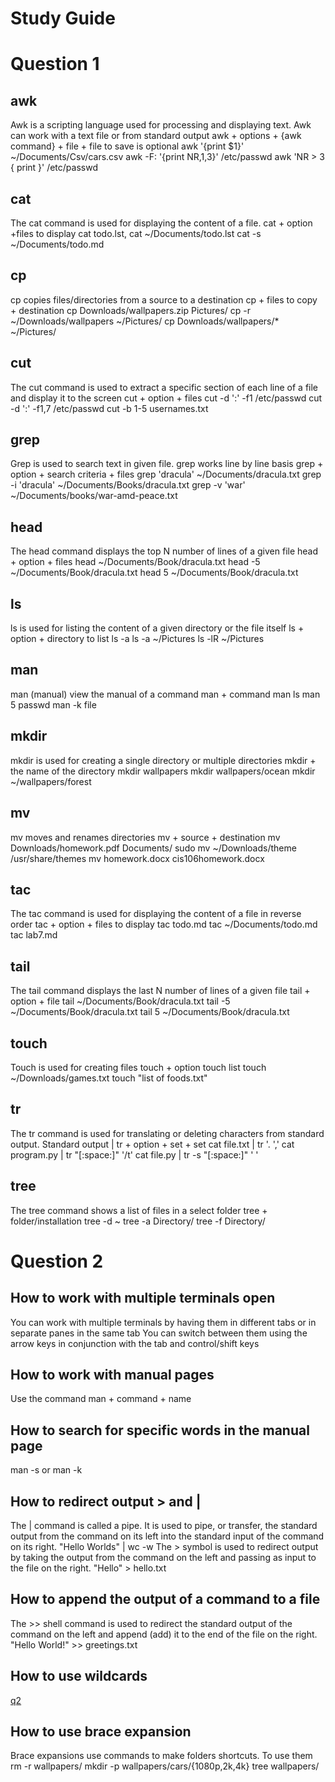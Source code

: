 # Study Guide

# Question 1

## awk
Awk is a scripting language used for processing and displaying text. Awk can work with a text file or from standard output
awk + options + {awk command} + file + file to save is optional
awk '{print $1}' ~/Documents/Csv/cars.csv
awk -F: '{print NR,$1,$3}' /etc/passwd
awk 'NR > 3 { print }' /etc/passwd
## cat
The cat command is used for displaying the content of a file.
cat + option +files to display
cat todo.lst, cat ~/Documents/todo.lst cat -s ~/Documents/todo.md
## cp
cp copies files/directories from a source to a destination
cp + files to copy + destination
cp Downloads/wallpapers.zip Pictures/
cp -r ~/Downloads/wallpapers ~/Pictures/
cp Downloads/wallpapers/* ~/Pictures/
## cut
The cut command is used to extract a specific section of each line of a file and display it to the screen
cut + option + files
cut -d ':' -f1 /etc/passwd
cut -d ':' -f1,7 /etc/passwd
cut -b 1-5 usernames.txt
## grep
Grep is used to search text in given file. grep works line by line basis
grep + option + search criteria + files
grep 'dracula' ~/Documents/dracula.txt
grep -i 'dracula' ~/Documents/Books/dracula.txt
grep -v 'war' ~/Documents/books/war-amd-peace.txt
## head
The head command displays the top N number of lines of a given file
head + option + files
head ~/Documents/Book/dracula.txt head -5 ~/Documents/Book/dracula.txt head 5 ~/Documents/Book/dracula.txt
## ls
ls is used for listing the content of a given directory or the file itself
ls + option + directory to list
ls -a
ls -a ~/Pictures
ls -lR ~/Pictures
## man
man (manual) view the manual of a command
man + command
man ls
man 5 passwd
man -k file
## mkdir
mkdir is used for creating a single directory or multiple directories
mkdir + the name of the directory
mkdir wallpapers
mkdir wallpapers/ocean
mkdir ~/wallpapers/forest
## mv
mv moves and renames directories
mv + source + destination
mv Downloads/homework.pdf Documents/
sudo mv ~/Downloads/theme /usr/share/themes
mv homework.docx cis106homework.docx
## tac
The tac command is used for displaying the content of a file in reverse order
tac + option + files to display
tac todo.md tac ~/Documents/todo.md tac lab7.md
## tail
The tail command displays the last N number of lines of a given file
tail + option + file
tail ~/Documents/Book/dracula.txt
tail -5 ~/Documents/Book/dracula.txt
tail 5 ~/Documents/Book/dracula.txt
## touch
Touch is used for creating files
touch + option
touch list
touch ~/Downloads/games.txt
touch "list of foods.txt"
## tr
The tr command is used for translating or deleting characters from standard output.
Standard output | tr + option + set + set
cat file.txt | tr '. ','
cat program.py | tr "[:space:]" '/t'
cat file.py | tr -s "[:space:]" ' '
## tree
The tree command shows a list of files in a select folder
tree + folder/installation
tree -d ~
tree -a Directory/
tree -f Directory/

# Question 2

## How to work with multiple terminals open
You can work with multiple terminals by having them in different tabs or in separate panes in the same tab
You can switch between them using the arrow keys in conjunction with the tab and control/shift keys
## How to work with manual pages
Use the command man + command + name
## How to search for specific words in the manual page
man -s or  man -k
## How to redirect output > and |
The | command is called a pipe. It is used to pipe, or transfer, the standard output from the command on its left into the standard input of the command on its right. "Hello Worlds" | wc -w
The > symbol is used to redirect output by taking the output from the command on the left and passing as input to the file on the right. "Hello" > hello.txt
## How to append the output of a command to a file
The >> shell command is used to redirect the standard output of the command on the left and append (add) it to the end of the file on the right.
"Hello World!" >> greetings.txt
## How to use wildcards
[q2](wildcards.png)
## How to use brace expansion
Brace expansions use commands to make folders shortcuts. To use them
rm -r wallpapers/
mkdir -p wallpapers/cars/{1080p,2k,4k}
tree wallpapers/